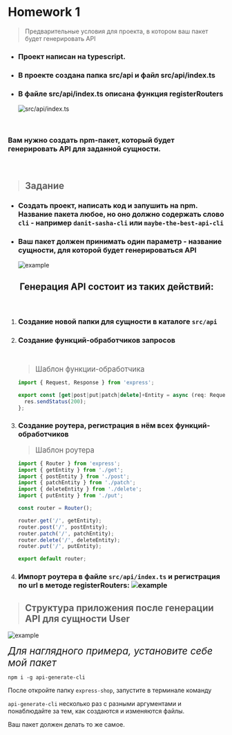 # Homework 1

> Предварительные условия для проекта, в котором ваш пакет будет генерировать API

- ### Проект написан на typescript.

- ### В проекте создана папка src/api и файл src/api/index.ts

- ### В файле src/api/index.ts описана функция registerRouters

  ![src/api/index.ts](https://i.imgur.com/O0JQpoN.png)

</br>

### Вам нужно создать npm-пакет, который будет генерировать API для заданной сущности.

</br>

> ## Задание

- ### Создать проект, написать код и запушить на npm. Название пакета любое, но оно должно содержать слово `cli` - например `danit-sasha-cli` или `maybe-the-best-api-cli`

- ### Ваш пакет должен принимать один параметр - название сущности, для которой будет генерироваться API

  ![example](https://i.imgur.com/bLXFvEU.png)

<div align='center'>

## Генерация API состоит из таких действий:

 </div>
</br>

1. ### Создание новой папки для сущности в каталоге `src/api`

2. ### Создание функций-обработчиков запросов

   </br>

   > <span style="font-size:1.2em;">Шаблон функции-обработчика</span>

   ```ts
   import { Request, Response } from 'express';

   export const [get|post|put|patch|delete]+Entity = async (req: Request, res: Response) => {
     res.sendStatus(200);
   };
   ```

3. ### Создание роутера, регистрация в нём всех функций-обработчиков

   > <span style="font-size:1.2em;">Шаблон роутера</span>

   ```ts
   import { Router } from 'express';
   import { getEntity } from './get';
   import { postEntity } from './post';
   import { patchEntity } from './patch';
   import { deleteEntity } from './delete';
   import { putEntity } from './put';

   const router = Router();

   router.get('/', getEntity);
   router.post('/', postEntity);
   router.patch('/', patchEntity);
   router.delete('/', deleteEntity);
   router.put('/', putEntity);

   export default router;
   ```

4. ### Импорт роутера в файле `src/api/index.ts` и регистрация по url в методе registerRouters: ![example](https://i.imgur.com/3v3l7OB.png)

> ## Структура приложения после генерации API для сущности User

![example](https://i.imgur.com/Yd8ihnY.png)

<span style='font-style:italic;font-size:1.6em'>Для наглядного примера, установите себе мой пакет

`npm i -g api-generate-cli`

После откройте папку `express-shop`, запустите в терминале команду

`api-generate-cli` несколько раз с разными аргументами и понаблюдайте за тем, как создаются и изменяются файлы.

Ваш пакет должен делать то же самое.  
</span>
